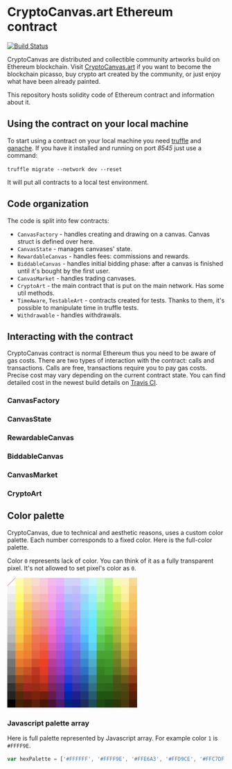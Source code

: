 # CryptoCanvas.art Ethereum contract
[![Build Status](https://travis-ci.com/TheMindhouse/cryptocanvas-solidity.svg?branch=master)](https://travis-ci.com/TheMindhouse/cryptocanvas-solidity)

CryptoCanvas are distributed and collectible community artworks build on Ethereum blockchain. Visit [CryptoCanvas.art][homepage] if you want to become the blockchain picasso, buy crypto art created by the community, or just enjoy what have been already painted. 

This repository hosts solidity code of Ethereum contract and information about it. 

## Using the contract on your local machine

To start using a contract on your local machine you need [truffle](https://github.com/trufflesuite/truffle) and [ganache](https://github.com/trufflesuite/ganache-cli). If you have it installed and running on port _8545_ just use a command: 

`truffle migrate --network dev --reset `

It will put all contracts to a local test environment. 

## Code organization

The code is split into few contracts: 
* `CanvasFactory` - handles creating and drawing on a canvas. Canvas struct is defined over here. 
* `CanvasState` - manages canvases' state. 
* `RewardableCanvas` - handles fees: commissions and rewards. 
* `BiddableCanvas` - handles initial bidding phase: after a canvas is finished until it's bought by the first user. 
* `CanvasMarket` - handles trading canvases.
* `CryptoArt` - the main contract that is put on the main network. Has some util methods. 
* `TimeAware`, `TestableArt` - contracts created for tests. Thanks to them, it's possible to manipulate time in truffle tests.
* `Withdrawable` - handles withdrawals. 

## Interacting with the contract

CryptoCanvas contract is normal Ethereum thus you need to be aware of gas costs. There are two types of interaction with the contract: calls and transactions. Calls are free, transactions require you to pay gas costs. Precise cost may vary depending on the current contract state. You can find detailed cost in the newest build details on [Travis CI](https://travis-ci.com/TheMindhouse/cryptocanvas-solidity). 

### CanvasFactory 

### CanvasState

### RewardableCanvas

### BiddableCanvas

### CanvasMarket

### CryptoArt

## Color palette
CryptoCanvas, due to technical and aesthetic reasons, uses a custom color palette. Each number corresponds to a fixed color. Here is the full-color palette. 

Color `0` represents lack of color. You can think of it as a fully transparent pixel. It's not allowed to set pixel's color as `0`.

![Full color palette](colour-palette.jpeg "Full color palette")

### Javascript palette array 
Here is full palette represented by Javascript array. For example color `1` is `#FFFF9E`.

```Javascript
var hexPalette = ['#FFFFFF', '#FFFF9E', '#FFE6A3', '#FFD9CE', '#FFC7DF', '#FFB4EF', '#EFB3FF', '#CCD3FF', '#D4D0FF', '#B6ECFF', '#BCF8FF', '#C1FEC9', '#A9FF8C', '#EFFFA0', '#FFF3B7', '#FFD98B', '#F4F4F4', '#FEFF7D', '#FFE48C', '#FFCEC1', '#FFC4CE', '#FFAAEE', '#ECA5FF', '#BECBFF', '#C4C0FF', '#A9E3FF', '#9FF5FF', '#B5FCBE', '#99FF78', '#E3FE5F', '#FFF39F', '#FFCE6F', '#EAEAEA', '#FFFA51', '#FFD479', '#FFBFAF', '#FFB5BC', '#FF9FEB', '#E996FF', '#ACBEFF', '#BCB7FF', '#91D5FF', '#7FF2FF', '#A0FAAC', '#80FF58', '#D6F151', '#FEEE8B', '#FFC854', '#E1E1E1', '#FFF51B', '#FFC45A', '#FFAF99', '#FFA6AB', '#FF96E9', '#E689FF', '#9BB2FF', '#B3AEFF', '#75DCFF', '#68F0FF', '#7BF68E', '#76F94E', '#C8E32A', '#FFE261', '#FFBF49', '#D7D7D7', '#FFE615', '#FFBD30', '#FF9F85', '#FF979B', '#FF84E6', '#E27BFF', '#94A8FF', '#A8A2FF', '#67D5FF', '#40EDFF', '#5BF177', '#6BEF42', '#BDD831', '#FAD846', '#FFB446', '#D0D0D0', '#FFD80F', '#FFB618', '#FF9274', '#FF878B', '#FF73DF', '#DB6DFF', '#8D9FFF', '#9E96FF', '#55CDFF', '#00EAFF', '#50E86D', '#62E738', '#B3CE22', '#F3CD20', '#FFAA43', '#C5C5C5', '#FFCF00', '#FFAA00', '#FF8260', '#FF7479', '#FF66D3', '#D264F9', '#7D8FFF', '#938AFF', '#40CCFF', '#00E5FF', '#43DE63', '#4AD317', '#A6C100', '#ECC60F', '#F99C38', '#B8B8B8', '#FFC300', '#FF9200', '#FF6E47', '#FF6456', '#F55BC8', '#CA5BF1', '#6E81FF', '#8B82FF', '#24B8FF', '#00E0FF', '#00D138', '#2DBE00', '#99B400', '#E4BE00', '#ED8F2D', '#A4A4A4', '#FFA700', '#FF8500', '#FF633C', '#FF523A', '#E74DBA', '#BF50E6', '#6372FF', '#7C74F1', '#20A9F2', '#00D3FA', '#00BD3B', '#19B300', '#86A000', '#D6AF00', '#DB8122', '#8E8E8E', '#FF8A00', '#FF7900', '#F8572F', '#FF3E21', '#DA3FAD', '#B344DA', '#5964FF', '#6E66E3', '#1F9CDF', '#00BFE2', '#00A71A', '#00A800', '#748E00', '#C7A000', '#CA7315', '#757575', '#F37400', '#F36000', '#E34113', '#FF1C00', '#C92C9D', '#A93AD0', '#4E56F5', '#625AD6', '#0087D5', '#00AECE', '#009500', '#009B00', '#678000', '#B08A00', '#C15F0A', '#686868', '#D06200', '#D74700', '#CE2412', '#F20000', '#B9008C', '#9F2FC6', '#4448E7', '#5950CC', '#0071CD', '#009BC3', '#008300', '#008F00', '#5B7200', '#947500', '#B74A02', '#4E4E4E', '#A44B00', '#C12D0C', '#BE1D00', '#D90000', '#A20077', '#850FAD', '#2439DD', '#483FBB', '#005CB2', '#00869F', '#007800', '#007A00', '#465700', '#6F5700', '#973400', '#343434', '#7E3300', '#AC0E12', '#A41F00', '#B60000', '#8B0061', '#6E0096', '#012AD3', '#372EA9', '#094897', '#007086', '#006D00', '#006800', '#405300', '#564500', '#791D00', '#252525', '#5A2600', '#7B1306', '#841B00', '#7B1500', '#6F004D', '#65008D', '#0122AC', '#231794', '#15387A', '#005E70', '#005600', '#005500', '#354500', '#4F3F00', '#5F1A00', '#000000', '#461E00', '#4A1600', '#641903', '#501200', '#500038', '#4F0070', '#011B86', '#0F007E', '#1B295D', '#004C5A', '#004A00', '#004100', '#2A3600', '#483A00', '#451700'];

```

[homepage]: https://www.cryptocanvas.art
